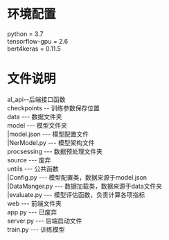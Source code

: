 # 环境配置
python = 3.7  
tensorflow-gpu = 2.6  
bert4keras = 0.11.5  

# 文件说明
al_api--后端接口函数  
checkpoints -- 训练参数保存位置  
data --- 数据文件夹  
model --- 模型文件夹  
 |model.json --- 模型配置文件  
 |NerModel.py --- 模型架构文件  
procsessing --- 数据预处理文件夹  
source --- 废弃  
untils --- 公共函数  
  |Config.py --- 模型配置类，数据来源于model.json  
  |DataManger.py --- 数据加载类，数据来源于data文件夹  
  |evaluate.py --- 模型评估函数，负责计算各项指标  
web --- 前端文件夹  
app.py --- 已废弃  
server.py --- 后端启动文件  
train.py --- 训练模型  


